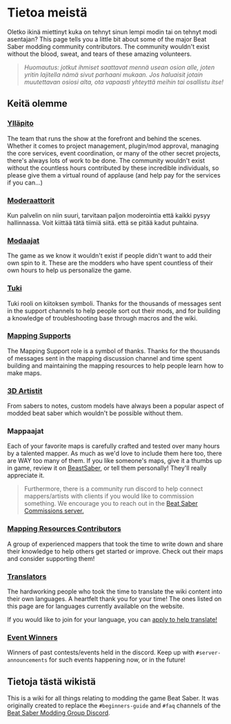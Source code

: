 # Tietoa meistä
Oletko ikinä miettinyt kuka on tehnyt sinun lempi modin tai on tehnyt modi asentajan? This page tells you a little bit about some of the major Beat Saber modding community contributors. The community wouldn't exist without the blood, sweat, and tears of these amazing volunteers.

> *Huomautus: jotkut ihmiset saattavat mennä usean osion alle, joten yritin lajitella nämä sivut parhaani mukaan. Jos haluaisit jotain muutettavan osiosi alta, ota vapaasti yhteyttä meihin tai osallistu itse!*

## Keitä olemme

### [Ylläpito](./staff.md)
The team that runs the show at the forefront and behind the scenes. Whether it comes to project management, plugin/mod approval, managing the core services, event coordination, or many of the other secret projects, there's always lots of work to be done. The community wouldn't exist without the countless hours contributed by these incredible individuals, so please give them a virtual round of applause (and help pay for the services if you can...)

### [Moderaattorit](./moderators.md)
Kun palvelin on niin suuri, tarvitaan paljon moderointia että kaikki pysyy hallinnassa. Voit kiittää tätä tiimiä siitä. että se pitää kadut puhtaina.

### [Modaajat](./modders.md)
The game as we know it wouldn't exist if people didn't want to add their own spin to it. These are the modders who have spent countless of their own hours to help us personalize the game.

### [Tuki](./supports.md)
Tuki rooli on kiitoksen symboli. Thanks for the thousands of messages sent in the support channels to help people sort out their mods, and for building a knowledge of troubleshooting base through macros and the wiki.

### [Mapping Supports](./mapping-supports.md)
The Mapping Support role is a symbol of thanks. Thanks for the thousands of messages sent in the mapping discussion channel and time spent building and maintaining the mapping resources to help people learn how to make maps.

### [3D Artistit](./3d-artists.md)
From sabers to notes, custom models have always been a popular aspect of modded beat saber which wouldn't be possible without them.

### Mappaajat
Each of your favorite maps is carefully crafted and tested over many hours by a talented mapper. As much as we'd love to include them here too, there are WAY too many of them. If you like someone's maps, give it a thumbs up in game, review it on [BeastSaber](https://bsaber.com), or tell them personally! They'll really appreciate it.

> Furthermore, there is a community run discord to help connect mappers/artists with clients if you would like to commission something. We encourage you to reach out in the [Beat Saber Commissions server.](https://discord.gg/e4f3WBBVnr)

### [Mapping Resources Contributors](/mapping/mapping-credits.md)
A group of experienced mappers that took the time to write down and share their knowledge to help others get started or improve. Check out their maps and consider supporting them!

### [Translators](./translators.md)
The hardworking people who took the time to translate the wiki content into their own languages. A heartfelt thank you for your time! The ones listed on this page are for languages currently available on the website.

If you would like to join for your language, you can [apply to help translate!](https://forms.gle/e3BqA3poMjESARe76)

### [Event Winners](./event-winner.md)
Winners of past contests/events held in the discord. Keep up with `#server-announcements` for such events happening now, or in the future!

## Tietoja tästä wikistä
This is a wiki for all things relating to modding the game Beat Saber. It was originally created to replace the `#beginners-guide` and `#faq` channels of the [Beat Saber Modding Group Discord](https://discord.gg/beatsabermods).
